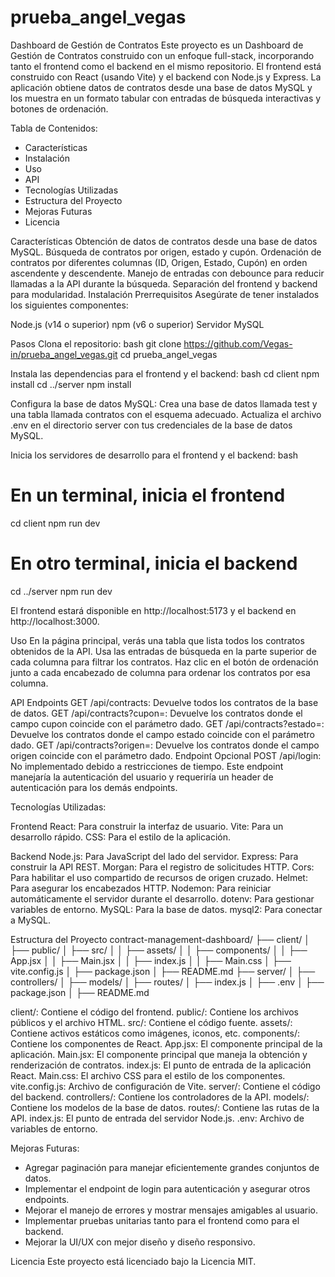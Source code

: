 # prueba_angel_vegas

Dashboard de Gestión de Contratos
Este proyecto es un Dashboard de Gestión de Contratos construido con un enfoque full-stack, incorporando tanto el frontend como el backend en el mismo repositorio. El frontend está construido con React (usando Vite) y el backend con Node.js y Express. La aplicación obtiene datos de contratos desde una base de datos MySQL y los muestra en un formato tabular con entradas de búsqueda interactivas y botones de ordenación.

Tabla de Contenidos:
- Características
- Instalación
- Uso
- API
- Tecnologías Utilizadas
- Estructura del Proyecto
- Mejoras Futuras
- Licencia
  
Características
Obtención de datos de contratos desde una base de datos MySQL.
Búsqueda de contratos por origen, estado y cupón.
Ordenación de contratos por diferentes columnas (ID, Origen, Estado, Cupón) en orden ascendente y descendente.
Manejo de entradas con debounce para reducir llamadas a la API durante la búsqueda.
Separación del frontend y backend para modularidad.
Instalación
Prerrequisitos
Asegúrate de tener instalados los siguientes componentes:

Node.js (v14 o superior)
npm (v6 o superior)
Servidor MySQL

Pasos
Clona el repositorio:
bash
git clone https://github.com/Vegas-in/prueba_angel_vegas.git
cd prueba_angel_vegas

Instala las dependencias para el frontend y el backend:
bash
cd client
npm install
cd ../server
npm install

Configura la base de datos MySQL:
Crea una base de datos llamada test y una tabla llamada contratos con el esquema adecuado.
Actualiza el archivo .env en el directorio server con tus credenciales de la base de datos MySQL.

Inicia los servidores de desarrollo para el frontend y el backend:
bash

# En un terminal, inicia el frontend
cd client
npm run dev

# En otro terminal, inicia el backend
cd ../server
npm run dev

El frontend estará disponible en http://localhost:5173 y el backend en http://localhost:3000.

Uso
En la página principal, verás una tabla que lista todos los contratos obtenidos de la API.
Usa las entradas de búsqueda en la parte superior de cada columna para filtrar los contratos.
Haz clic en el botón de ordenación junto a cada encabezado de columna para ordenar los contratos por esa columna.

API
Endpoints
GET /api/contracts: Devuelve todos los contratos de la base de datos.
GET /api/contracts?cupon=<cupon>: Devuelve los contratos donde el campo cupon coincide con el parámetro dado.
GET /api/contracts?estado=<estado>: Devuelve los contratos donde el campo estado coincide con el parámetro dado.
GET /api/contracts?origen=<origen>: Devuelve los contratos donde el campo origen coincide con el parámetro dado.
Endpoint Opcional
POST /api/login: No implementado debido a restricciones de tiempo. Este endpoint manejaría la autenticación del usuario y requeriría un header de autenticación para los demás endpoints.

Tecnologías Utilizadas:

Frontend
React: Para construir la interfaz de usuario.
Vite: Para un desarrollo rápido.
CSS: Para el estilo de la aplicación.

Backend
Node.js: Para JavaScript del lado del servidor.
Express: Para construir la API REST.
Morgan: Para el registro de solicitudes HTTP.
Cors: Para habilitar el uso compartido de recursos de origen cruzado.
Helmet: Para asegurar los encabezados HTTP.
Nodemon: Para reiniciar automáticamente el servidor durante el desarrollo.
dotenv: Para gestionar variables de entorno.
MySQL: Para la base de datos.
mysql2: Para conectar a MySQL.

Estructura del Proyecto
contract-management-dashboard/
├── client/
│   ├── public/
│   ├── src/
│   │   ├── assets/
│   │   ├── components/
│   │   ├── App.jsx
│   │   ├── Main.jsx
│   │   ├── index.js
│   │   ├── Main.css
│   ├── vite.config.js
│   ├── package.json
│   ├── README.md
├── server/
│   ├── controllers/
│   ├── models/
│   ├── routes/
│   ├── index.js
│   ├── .env
│   ├── package.json
│   ├── README.md

client/: Contiene el código del frontend.
public/: Contiene los archivos públicos y el archivo HTML.
src/: Contiene el código fuente.
assets/: Contiene activos estáticos como imágenes, iconos, etc.
components/: Contiene los componentes de React.
App.jsx: El componente principal de la aplicación.
Main.jsx: El componente principal que maneja la obtención y renderización de contratos.
index.js: El punto de entrada de la aplicación React.
Main.css: El archivo CSS para el estilo de los componentes.
vite.config.js: Archivo de configuración de Vite.
server/: Contiene el código del backend.
controllers/: Contiene los controladores de la API.
models/: Contiene los modelos de la base de datos.
routes/: Contiene las rutas de la API.
index.js: El punto de entrada del servidor Node.js.
.env: Archivo de variables de entorno.

Mejoras Futuras:

- Agregar paginación para manejar eficientemente grandes conjuntos de datos.
- Implementar el endpoint de login para autenticación y asegurar otros endpoints.
- Mejorar el manejo de errores y mostrar mensajes amigables al usuario.
- Implementar pruebas unitarias tanto para el frontend como para el backend.
- Mejorar la UI/UX con mejor diseño y diseño responsivo.

Licencia
Este proyecto está licenciado bajo la Licencia MIT.
